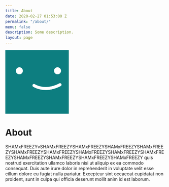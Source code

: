 ```yaml
---
title: About
date: 2020-02-27 01:53:00 Z
permalink: "/about/"
menu: false
description: Some description.
layout: page
---
```


<img class="img-rounded" src="/assets/img/uploads/profile.png" alt="Thiago Rossener" width="200">

# About

SHAMxFREEZYvSHAMxFREEZYSHAMxFREEZYSHAMxFREEZYSHAMxFREEZYSHAMxFREEZYSHAMxFREEZYSHAMxFREEZYSHAMxFREEZYSHAMxFREEZYSHAMxFREEZYSHAMxFREEZYSHAMxFREEZYSHAMxFREEZY
quis nostrud exercitation ullamco laboris nisi ut aliquip ex ea commodo
consequat. Duis aute irure dolor in reprehenderit in voluptate velit esse
cillum dolore eu fugiat nulla pariatur. Excepteur sint occaecat cupidatat non
proident, sunt in culpa qui officia deserunt mollit anim id est laborum.
